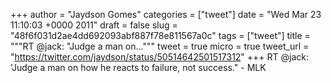 
+++
author = "Jaydson Gomes"
categories = ["tweet"]
date = "Wed Mar 23 11:10:03 +0000 2011"
draft = false
slug = "48f6f031d2ae4dd692093abf887f78e811567a0c"
tags = ["tweet"]
title = """RT @jack: "Judge a man on..."""
tweet = true
micro = true
tweet_url = "https://twitter.com/jaydson/status/50514642501517312"
+++
RT @jack: 'Judge a man on how he reacts to failure, not success." - MLK
